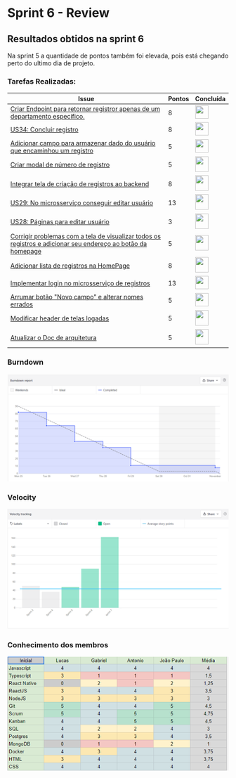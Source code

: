 # Sprint 6 - Review

## Resultados obtidos na sprint 6

Na sprint 5 a quantidade de pontos também foi elevada, pois está chegando perto do ultimo dia de projeto.

### Tarefas Realizadas:

| Issue                                                                                                                                                                    | Pontos | Concluída                                                                                                     |
| ------------------------------------------------------------------------------------------------------------------------------------------------------------------------ | ------ | ------------------------------------------------------------------------------------------------------------- |
| [Criar Endpoint para retornar registror apenas de um departamento específico.](https://github.com/fga-eps-mds/2021.1-Oraculo/issues/115)                                 | 8      | <image src="https://contmoura.com.br/wp-content/uploads/2019/09/x-png-icon-8.png" width=30 height=30>         |
| [US34: Concluir registro](https://github.com/fga-eps-mds/2021.1-Oraculo/issues/88)                                                                                       | 8      | <image src="https://contmoura.com.br/wp-content/uploads/2019/09/x-png-icon-8.png" width=30 height=30>         |
| [Adicionar campo para armazenar dado do usuário que encaminhou um registro](https://github.com/fga-eps-mds/2021.1-Oraculo/issues/109)                                    | 5      | <image src="https://contmoura.com.br/wp-content/uploads/2019/09/x-png-icon-8.png" width=30 height=30>         |
| [Criar modal de número de registro](https://github.com/fga-eps-mds/2021.1-Oraculo/issues/119)                                                                            | 5      | <image src="https://i.pinimg.com/originals/21/3d/c0/213dc0ed0a2e69d1978c75bfbcff903a.png" width=30 height=35> |
| [Integrar tela de criação de registros ao backend](https://github.com/fga-eps-mds/2021.1-Oraculo/issues/111)                                                             | 8      | <image src="https://i.pinimg.com/originals/21/3d/c0/213dc0ed0a2e69d1978c75bfbcff903a.png" width=30 height=35> |
| [US29: No microsserviço conseguir editar usuário](https://github.com/fga-eps-mds/2021.1-Oraculo/issues/79)                                                               | 13     | <image src="https://i.pinimg.com/originals/21/3d/c0/213dc0ed0a2e69d1978c75bfbcff903a.png" width=30 height=35> |
| [US28: Páginas para editar usuário](https://github.com/fga-eps-mds/2021.1-Oraculo/issues/78)                                                                             | 3      | <image src="https://i.pinimg.com/originals/21/3d/c0/213dc0ed0a2e69d1978c75bfbcff903a.png" width=30 height=35> |
| [Corrigir problemas com a tela de visualizar todos os registros e adicionar seu endereço ao botão da homepage](https://github.com/fga-eps-mds/2021.1-Oraculo/issues/118) | 5      | <image src="https://i.pinimg.com/originals/21/3d/c0/213dc0ed0a2e69d1978c75bfbcff903a.png" width=30 height=35> |
| [Adicionar lista de registros na HomePage](https://github.com/fga-eps-mds/2021.1-Oraculo/issues/116)                                                                     | 8      | <image src="https://i.pinimg.com/originals/21/3d/c0/213dc0ed0a2e69d1978c75bfbcff903a.png" width=30 height=35> |
| [Implementar login no microsserviço de registros](https://github.com/fga-eps-mds/2021.1-Oraculo/issues/105)                                                              | 13     | <image src="https://contmoura.com.br/wp-content/uploads/2019/09/x-png-icon-8.png" width=30 height=30>         |
| [Arrumar botão "Novo campo" e alterar nomes errados](https://github.com/fga-eps-mds/2021.1-Oraculo/issues/124)                                                           | 5      | <image src="https://contmoura.com.br/wp-content/uploads/2019/09/x-png-icon-8.png" width=30 height=30>         |
| [Modificar header de telas logadas](https://github.com/fga-eps-mds/2021.1-Oraculo/issues/125)                                                                            | 5      | <image src="https://i.pinimg.com/originals/21/3d/c0/213dc0ed0a2e69d1978c75bfbcff903a.png" width=30 height=35> |
| [Atualizar o Doc de arquitetura](https://github.com/fga-eps-mds/2021.1-Oraculo/issues/126)                                                                               | 5      | <image src="https://i.pinimg.com/originals/21/3d/c0/213dc0ed0a2e69d1978c75bfbcff903a.png" width=30 height=35> |

### Burndown

![Burndown](../../imgs/burndown/sprint6.png)

### Velocity

![Velocity](../../imgs/velocity/sprint6.png)

### Conhecimento dos membros

![Conhecimento dos membros](../../imgs/conhecimento/sprint6.png)
